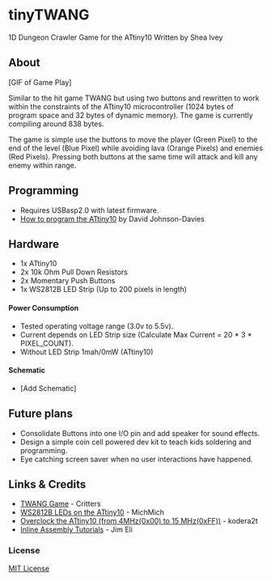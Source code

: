 # tinyTWANG
1D Dungeon Crawler Game for the ATtiny10
Written by Shea Ivey

## About
[GIF of Game Play]

Similar to the hit game TWANG but using two buttons and rewritten to work within the constraints of the ATtiny10 microcontroller (1024 bytes of program space and 32 bytes of dynamic memory). The game is currently compiling around 838 bytes. 

The game is simple use the buttons to move the player (Green Pixel) to the end of the level (Blue Pixel) while avoiding lava (Orange Pixels) and enemies (Red Pixels). Pressing both buttons at the same time will attack and kill any enemy within range.

## Programming
* Requires USBasp2.0 with latest firmware.
* [How to program the ATtiny10](http://www.technoblogy.com/show?1YQY) by David Johnson-Davies

## Hardware
* 1x ATtiny10
* 2x 10k Ohm Pull Down Resistors
* 2x Momentary Push Buttons
* 1x WS2812B LED Strip (Up to 200 pixels in length)

#### Power Consumption
* Tested operating voltage range (3.0v to 5.5v). 
* Current depends on LED Strip size (Calculate Max Current = 20 * 3 * PIXEL_COUNT). 
* Without LED Strip 1mah/0mW (ATtiny10)

#### Schematic
* [Add Schematic]

## Future plans
* Consolidate Buttons into one I/O pin and add speaker for sound effects.
* Design a simple coin cell powered dev kit to teach kids soldering and programming.
* Eye catching screen saver when no user interactions have happened.

## Links & Credits
* [TWANG Game](https://github.com/Critters/TWANG) - Critters
* [WS2812B LEDs on the ATtiny10](https://gist.github.com/MichMich/32ca143709ef9391f1f16c88a824188e) - MichMich
* [Overclock the ATtiny10 (from 4MHz(0x00) to 15 MHz(0xFF))](https://hackaday.io/project/10116-minimalist-a-go-go/log/37495-overclocking-attiny10) - kodera2t
* [Inline Assembly Tutorials](https://ucexperiment.wordpress.com/2016/03/07/arduino-inline-assembly-tutorial-2/) - Jim Eli

### License
[MIT License](/LICENSE)
